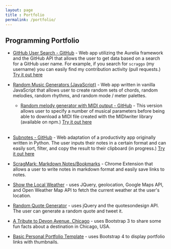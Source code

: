 ```yaml
---
layout: page
title : Portfolio
permalink: /portfolio/
---
```


## Programming Portfolio

* [GitHub User Search - GitHub](https://github.com/scraggo/Aurelia-Github-Users) - Web app utilizing the Aurelia framework and the GitHub API that allows the user to get data based on a search for a GitHub user name. For example, if you search for `scraggo` (my username) you can easily find my contribution activity (pull requests.)   [Try it out here](https://scraggo.github.io/Aurelia-Github-Users/)

* [Random Music Generators (JavaScript)](https://codepen.io/scraggo/pen/JNveOq) - Web app written in vanilla JavaScript that allows user to create random sets of chords, random melodies, random rhythms, and random mode / meter palettes. 
    - [Random melody generator with MIDI output - GitHub](https://github.com/scraggo/Random-Music-Generators) - This version allows user to specify a number of musical parameters before being able to download a MIDI file created with the MIDIwriter library (available on npm.) [Try it out here](https://scraggo.github.io/Random-Music-Generators/)
<br><br>
* [Subnotes - GitHub](https://github.com/scraggo/subnotes/) - Web adaptation of a productivity app originally written in Python. The user inputs their notes in a certain format and can easily sort, filter, and copy the result to their clipboard (in progress.) [Try it out here](https://scraggo.github.io/subnotes/)

* [ScragMark: Markdown Notes/Bookmarks](https://github.com/scraggo/ScragMark) - Chrome Extension that allows a user to write notes in markdown format and easily save links to notes.

* [Show the Local Weather](https://codepen.io/scraggo/pen/vJyvMd) - uses JQuery, geolocation, Google Maps API, and Open Weather Map API to fetch the current weather at the user's location.

* [Random Quote Generator](https://codepen.io/scraggo/pen/MogGdq) - uses jQuery and the quotesondesign API. The user can generate a random quote and tweet it.

* [A Tribute to Devon Avenue, Chicago](https://codepen.io/scraggo/pen/bWwbEW) - uses Bootstrap 3 to share some fun facts about a destination in Chicago, USA.

* [Basic Personal Portfolio Template](https://codepen.io/scraggo/pen/eWvQzr) - uses Bootstrap 4 to display portfolio links with thumbnails.
